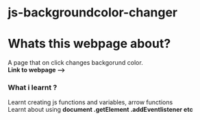 ﻿# js-backgroundcolor-changer
<h1>Whats this webpage about? </h1>
A page that on click changes backgorund color.
<br>
<b>Link to webpage --> </b>
<br>
<h3>What i learnt ? </h3>
Learnt creating js functions and variables, arrow functions<br>
Learnt about using <b>document .getElement .addEventlistener etc </b>
